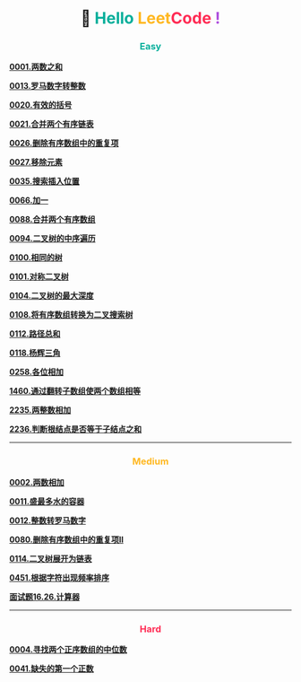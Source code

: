 <h1 style="text-align: center;">🚀 <span style="color: #00AF9B;">Hello</span> <span style="color: #FFB822;">Leet</span><span style="color: #FF2D55;">Code</span> <span style="color: #AF52DE;">!</span></h1>

<h3 style="text-align: center;"> <span style="color: #00AF9B;">Easy</span> </h3>

[**0001.两数之和**](../easy/0001.两数之和.md)

[**0013.罗马数字转整数**](../easy/0013.罗马数字转整数.md)

[**0020.有效的括号**](../easy/0020.有效的括号.md)

[**0021.合并两个有序链表**](../easy/0021.合并两个有序链表.md)

[**0026.删除有序数组中的重复项**](../easy/0026.删除有序数组中的重复项.md)

[**0027.移除元素**](../easy/0027.移除元素.md)

[**0035.搜索插入位置**](../easy/0035.搜索插入位置.md)

[**0066.加一**](../easy/0066.加一.md)

[**0088.合并两个有序数组**](../easy/0088.合并两个有序数组.md)

[**0094.二叉树的中序遍历**](../easy/0094.二叉树的中序遍历.md)

[**0100.相同的树**](../easy/0100.相同的树.md)

[**0101.对称二叉树**](../easy/0101.对称二叉树.md)

[**0104.二叉树的最大深度**](../easy/0104.二叉树的最大深度.md)

[**0108.将有序数组转换为二叉搜索树**](../easy/0108.将有序数组转换为二叉搜索树.md)

[**0112.路径总和**](../easy/0112.路径总和.md)

[**0118.杨辉三角**](../easy/0118.杨辉三角.md)

[**0258.各位相加**](../easy/0258.各位相加.md)

[**1460.通过翻转子数组使两个数组相等**](../easy/1460.通过翻转子数组使两个数组相等.md)

[**2235.两整数相加**](../easy/2235.两整数相加.md)

[**2236.判断根结点是否等于子结点之和**](../easy/2236.判断根结点是否等于子结点之和.md)

---

<h3 style="text-align: center;"> <span style="color: #FFB822;">Medium</span> </h3>

[**0002.两数相加**](../medium/0002.两数相加.md)

[**0011.盛最多水的容器**](../medium/0011.盛最多水的容器.md)

[**0012.整数转罗马数字**](../medium/0012.整数转罗马数字.md)

[**0080.删除有序数组中的重复项II**](../medium/0080.删除有序数组中的重复项II.md)

[**0114.二叉树展开为链表**](../medium/0114.二叉树展开为链表.md)

[**0451.根据字符出现频率排序**](../medium/0451.根据字符出现频率排序.md)

[**面试题16.26.计算器**](../medium/面试题16.26.计算器.md)

---

<h3 style="text-align: center;"> <span style="color: #FF2D55;">Hard</span> </h3>

[**0004.寻找两个正序数组的中位数**](../hard/0004.寻找两个正序数组的中位数.md)

[**0041.缺失的第一个正数**](../hard/0041.缺失的第一个正数.md)
